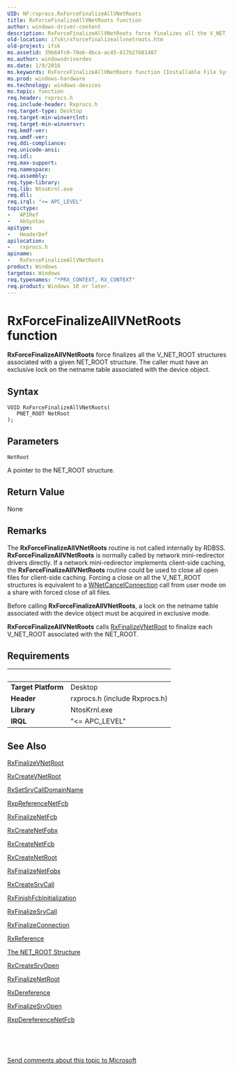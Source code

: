 ```yaml
---
UID: NF:rxprocs.RxForceFinalizeAllVNetRoots
title: RxForceFinalizeAllVNetRoots function
author: windows-driver-content
description: RxForceFinalizeAllVNetRoots force finalizes all the V_NET_ROOT structures associated with a given NET_ROOT structure. The caller must have an exclusive lock on the netname table associated with the device object.
old-location: ifsk\rxforcefinalizeallvnetroots.htm
old-project: ifsk
ms.assetid: 39b64fc0-70e6-4bca-ac45-817b27681487
ms.author: windowsdriverdev
ms.date: 1/9/2018
ms.keywords: RxForceFinalizeAllVNetRoots function [Installable File System Drivers], rxref_4202642f-d7a8-4649-8395-4f2e423ca062.xml, ifsk.rxforcefinalizeallvnetroots, rxprocs/RxForceFinalizeAllVNetRoots, RxForceFinalizeAllVNetRoots
ms.prod: windows-hardware
ms.technology: windows-devices
ms.topic: function
req.header: rxprocs.h
req.include-header: Rxprocs.h
req.target-type: Desktop
req.target-min-winverclnt: 
req.target-min-winversvr: 
req.kmdf-ver: 
req.umdf-ver: 
req.ddi-compliance: 
req.unicode-ansi: 
req.idl: 
req.max-support: 
req.namespace: 
req.assembly: 
req.type-library: 
req.lib: NtosKrnl.exe
req.dll: 
req.irql: "<= APC_LEVEL"
topictype:
-	APIRef
-	kbSyntax
apitype:
-	HeaderDef
apilocation:
-	rxprocs.h
apiname:
-	RxForceFinalizeAllVNetRoots
product: Windows
targetos: Windows
req.typenames: "*PRX_CONTEXT, RX_CONTEXT"
req.product: Windows 10 or later.
---
```



# RxForceFinalizeAllVNetRoots function
<b>RxForceFinalizeAllVNetRoots</b> force finalizes all the V_NET_ROOT structures associated with a given NET_ROOT structure. The caller must have an exclusive lock on the netname table associated with the device object.

## Syntax

````
VOID RxForceFinalizeAllVNetRoots(
   PNET_ROOT NetRoot
);
````

## Parameters

`NetRoot`

A pointer to the NET_ROOT structure.


## Return Value

None

## Remarks

The <b>RxForceFinalizeAllVNetRoots</b> routine is not called internally by RDBSS. <b>RxForceFinalizeAllVNetRoots</b> is normally called by network mini-redirector drivers directly. If a network mini-redirector implements client-side caching, the <b>RxForceFinalizeAllVNetRoots</b> routine could be used to close all open files for client-side caching. Forcing a close on all the V_NET_ROOT structures is equivalent to a <a href="https://msdn.microsoft.com/e180d497-5e14-459a-8cf6-5664dfb88419">WNetCancelConnection</a> call from user mode on a share with forced close of all files.

Before calling <b>RxForceFinalizeAllVNetRoots</b>, a lock on the netname table associated with the device object must be acquired in exclusive mode. 

<b>RxForceFinalizeAllVNetRoots</b> calls <a href="..\fcb\nf-fcb-rxfinalizevnetroot.md">RxFinalizeVNetRoot</a> to finalize each V_NET_ROOT associated with the NET_ROOT.

## Requirements
| &nbsp; | &nbsp; |
| ---- |:---- |
| **Target Platform** | Desktop |
| **Header** | rxprocs.h (include Rxprocs.h) |
| **Library** | NtosKrnl.exe |
| **IRQL** | "<= APC_LEVEL" |

## See Also

<a href="..\fcb\nf-fcb-rxfinalizevnetroot.md">RxFinalizeVNetRoot</a>

<a href="..\fcb\nf-fcb-rxcreatevnetroot.md">RxCreateVNetRoot</a>

<a href="..\rxprocs\nf-rxprocs-rxsetsrvcalldomainname.md">RxSetSrvCallDomainName</a>

<a href="..\fcb\nf-fcb-rxpreferencenetfcb.md">RxpReferenceNetFcb</a>

<a href="..\rxprocs\nf-rxprocs-rxfinalizenetfcb.md">RxFinalizeNetFcb</a>

<a href="..\fcb\nf-fcb-rxcreatenetfobx.md">RxCreateNetFobx</a>

<a href="..\fcb\nf-fcb-rxcreatenetfcb.md">RxCreateNetFcb</a>

<a href="..\fcb\nf-fcb-rxcreatenetroot.md">RxCreateNetRoot</a>

<a href="..\fcb\nf-fcb-rxfinalizenetfobx.md">RxFinalizeNetFobx</a>

<a href="..\fcb\nf-fcb-rxcreatesrvcall.md">RxCreateSrvCall</a>

<a href="..\fcb\nf-fcb-rxfinishfcbinitialization.md">RxFinishFcbInitialization</a>

<a href="..\fcb\nf-fcb-rxfinalizesrvcall.md">RxFinalizeSrvCall</a>

<a href="..\rxprocs\nf-rxprocs-rxfinalizeconnection.md">RxFinalizeConnection</a>

<a href="..\rxprocs\nf-rxprocs-rxreference.md">RxReference</a>

<a href="https://msdn.microsoft.com/f7846343-9af6-4b7f-9c8d-190abb524946">The NET_ROOT Structure</a>

<a href="..\fcb\nf-fcb-rxcreatesrvopen.md">RxCreateSrvOpen</a>

<a href="..\fcb\nf-fcb-rxfinalizenetroot.md">RxFinalizeNetRoot</a>

<a href="..\rxprocs\nf-rxprocs-rxdereference.md">RxDereference</a>

<a href="..\fcb\nf-fcb-rxfinalizesrvopen.md">RxFinalizeSrvOpen</a>

<a href="..\fcb\nf-fcb-rxpdereferencenetfcb.md">RxpDereferenceNetFcb</a>

 

 

<a href="mailto:wsddocfb@microsoft.com?subject=Documentation%20feedback [ifsk\ifsk]:%20RxForceFinalizeAllVNetRoots function%20 RELEASE:%20(1/9/2018)&amp;body=%0A%0APRIVACY STATEMENT%0A%0AWe use your feedback to improve the documentation. We don't use your email address for any other purpose, and we'll remove your email address from our system after the issue that you're reporting is fixed. While we're working to fix this issue, we might send you an email message to ask for more info. Later, we might also send you an email message to let you know that we've addressed your feedback.%0A%0AFor more info about Microsoft's privacy policy, see http://privacy.microsoft.com/en-us/default.aspx." title="Send comments about this topic to Microsoft">Send comments about this topic to Microsoft</a>